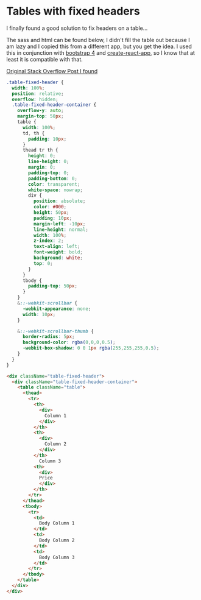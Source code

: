 # Tables with fixed headers
I finally found a good solution to fix headers on a table...

The sass and html can be found below, I didn't fill the table out because I am lazy and I copied this from a different app, but you get the idea. I used this in conjunction with [bootstrap 4](http://getbootstrap.com/docs/4.0/getting-started/download/) and [create-react-app](https://github.com/facebookincubator/create-react-app), so I know that at least it is compatible with that.

[Original Stack Overflow Post I found](https://stackoverflow.com/a/37295525/2081635)

```scss
.table-fixed-header {
  width: 100%;
  position: relative;
  overflow: hidden;
  .table-fixed-header-container {
    overflow-y: auto;
    margin-top: 50px;
    table {
      width: 100%;
      td, th {
        padding: 10px;
      }
      thead tr th {
        height: 0;
        line-height: 0;
        margin: 0;
        padding-top: 0;
        padding-bottom: 0;
        color: transparent;
        white-space: nowrap;
        div {
          position: absolute;
          color: #000;
          height: 50px;
          padding: 10px;
          margin-left: -10px;
          line-height: normal;
          width: 100%;
          z-index: 2;
          text-align: left;
          font-weight: bold;
          background: white;
          top: 0;
        }
      }
      tbody {
        padding-top: 50px;
      }
    }
    &::-webkit-scrollbar {
      -webkit-appearance: none;
      width: 10px;
    }

    &::-webkit-scrollbar-thumb {
      border-radius: 5px;
      background-color: rgba(0,0,0,0.5);
      -webkit-box-shadow: 0 0 1px rgba(255,255,255,0.5);
    }
  }
}
```

```html
<div className="table-fixed-header">
  <div className="table-fixed-header-container">
    <table className="table">
      <thead>
        <tr>
          <th>
            <div>
              Column 1
            </div>
          </th>
          <th>
            <div>
              Column 2
            </div>
          </th>
            Column 3
          <th>
            <div>
            Price
            </div>
          </th>
        </tr>
      </thead>
      <tbody>
        <tr>
          <td>
            Body Column 1
          </td>
          <td>
            Body Column 2
          </td>
          <td>
            Body Column 3
          </td>
        </tr>
      </tbody>
    </table>
  </div>
</div>
```
